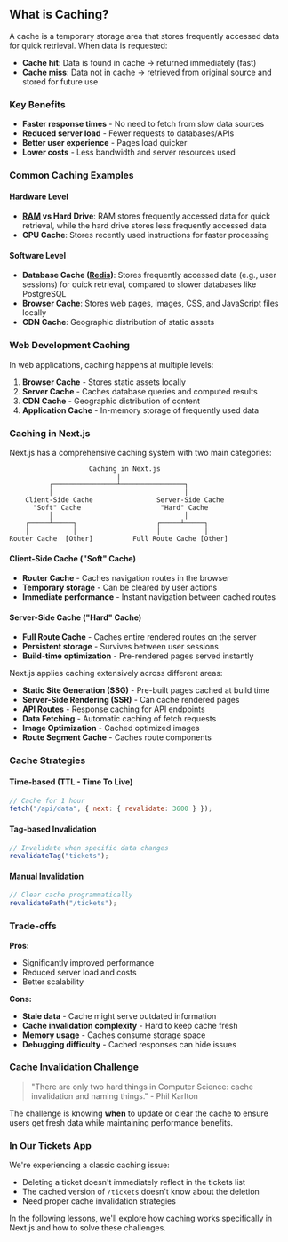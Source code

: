 ## What is Caching?

A cache is a temporary storage area that stores frequently accessed data for quick retrieval. When data is requested:

- **Cache hit**: Data is found in cache → returned immediately (fast)
- **Cache miss**: Data not in cache → retrieved from original source and stored for future use

### Key Benefits

- **Faster response times** - No need to fetch from slow data sources
- **Reduced server load** - Fewer requests to databases/APIs
- **Better user experience** - Pages load quicker
- **Lower costs** - Less bandwidth and server resources used

### Common Caching Examples

#### Hardware Level

- **[RAM](https://bit.ly/3wNE2db) vs Hard Drive**: RAM stores frequently accessed data for quick retrieval, while the hard drive stores less frequently accessed data
- **CPU Cache**: Stores recently used instructions for faster processing

#### Software Level

- **Database Cache ([Redis](https://bit.ly/3R6zLs2))**: Stores frequently accessed data (e.g., user sessions) for quick retrieval, compared to slower databases like PostgreSQL
- **Browser Cache**: Stores web pages, images, CSS, and JavaScript files locally
- **CDN Cache**: Geographic distribution of static assets

### Web Development Caching

In web applications, caching happens at multiple levels:

1. **Browser Cache** - Stores static assets locally
2. **Server Cache** - Caches database queries and computed results
3. **CDN Cache** - Geographic distribution of content
4. **Application Cache** - In-memory storage of frequently used data

### Caching in Next.js

Next.js has a comprehensive caching system with two main categories:

```
                    Caching in Next.js
                           |
          ┌────────────────┴────────────────┐
          │                                 │
    Client-Side Cache                Server-Side Cache
      "Soft" Cache                    "Hard" Cache
          │                                 │
    ┌─────┴─────┐                    ┌─────┴─────┐
    │           │                    │           │
Router Cache  [Other]          Full Route Cache [Other]
```

#### Client-Side Cache ("Soft" Cache)

- **Router Cache** - Caches navigation routes in the browser
- **Temporary storage** - Can be cleared by user actions
- **Immediate performance** - Instant navigation between cached routes

#### Server-Side Cache ("Hard" Cache)

- **Full Route Cache** - Caches entire rendered routes on the server
- **Persistent storage** - Survives between user sessions
- **Build-time optimization** - Pre-rendered pages served instantly

Next.js applies caching extensively across different areas:

- **Static Site Generation (SSG)** - Pre-built pages cached at build time
- **Server-Side Rendering (SSR)** - Can cache rendered pages
- **API Routes** - Response caching for API endpoints
- **Data Fetching** - Automatic caching of fetch requests
- **Image Optimization** - Cached optimized images
- **Route Segment Cache** - Caches route components

### Cache Strategies

#### Time-based (TTL - Time To Live)

```javascript
// Cache for 1 hour
fetch("/api/data", { next: { revalidate: 3600 } });
```

#### Tag-based Invalidation

```javascript
// Invalidate when specific data changes
revalidateTag("tickets");
```

#### Manual Invalidation

```javascript
// Clear cache programmatically
revalidatePath("/tickets");
```

### Trade-offs

**Pros:**

- Significantly improved performance
- Reduced server load and costs
- Better scalability

**Cons:**

- **Stale data** - Cache might serve outdated information
- **Cache invalidation complexity** - Hard to keep cache fresh
- **Memory usage** - Caches consume storage space
- **Debugging difficulty** - Cached responses can hide issues

### Cache Invalidation Challenge

> "There are only two hard things in Computer Science: cache invalidation and naming things." - Phil Karlton

The challenge is knowing **when** to update or clear the cache to ensure users get fresh data while maintaining performance benefits.

### In Our Tickets App

We're experiencing a classic caching issue:

- Deleting a ticket doesn't immediately reflect in the tickets list
- The cached version of `/tickets` doesn't know about the deletion
- Need proper cache invalidation strategies

In the following lessons, we'll explore how caching works specifically in Next.js and how to solve these challenges.
